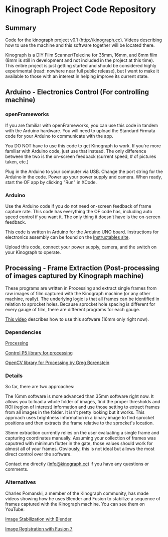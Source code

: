 # Kinograph Project Code Repository

## Summary

Code for the kinograph project v0.1 (http://kinograph.cc). Videos describing how to use the machine and this software together will be located there.

Kinograph is a DIY Film Scanner/Telecine for 35mm, 16mm, and 8mm film (8mm is still in development and not included in the project at this time). This entire project is just getting started and should be considered highly experimental (read: nowhere near full public release), but I want to make it available to those with an interest in helping improve its current state. 

## Arduino - Electronics Control (For controlling machine)

### openFrameworks
If you are familiar with openFrameworks, you can use this code in tandem with the Arduino hardware. You will need to upload the Standard Firmata code for your Arduino to communicate with the app. 

You DO NOT have to use this code to get Kinograph to work. If you're more familiar with Arduino code, just use that instead. The only difference between the two is the on-screen feedback (current speed, # of pictures taken, etc.)

Plug in the Arduino to your computer via USB. Change the port string for the Arduino in the code. Power up your power supply and camera. When ready, start the OF app by clicking "Run" in XCode.

### Arduino
Use the Arduino code if you do not need on-screen feedback of frame capture rate. This code has everything the OF code has, including auto speed control if you want it. The only thing it doesn't have is the on-screen feedback.

This code is written in Arduino for the Arduino UNO board. Instructions for electronics assembly can be found on the [Instructables site](http://www.instructables.com/id/Kinograph-v01-DIY-Film-Scanner/step9/Electronics/).

Upload this code, connect your power supply, camera, and the switch on your Kinograph to operate.

## Processing - Frame Extraction (Post-processing of images captured by Kinograph machine)

These programs are written in Processing and extract single frames from raw images of film captured with the Kinograph machine (or any other machine, really). The underlying logic is that all frames can be identified in relation to sprocket holes. Because sprocket hole spacing is different for every gauge of film, there are different programs for each gauge. 

[This video](https://vimeo.com/134367767) describes how to use this software (16mm only right now).

### Dependencies
[Processing](http://processing.org)

[Control P5 library for processing](http://www.sojamo.de/libraries/controlP5/)

[OpenCV library for Processing by Greg Borenstein](https://github.com/atduskgreg/opencv-processing)

### Details
So far, there are two approaches:

The 16mm software is more advanced than 35mm software right now. It allows you to load a whole folder of images, find the proper thresholds and ROI (region of interest) information and use those setting to extract frames from all images in the folder. It isn't pretty looking but it works. This approach uses brightness information in a binary image to find sprocket positions and then extracts the frame relative to the sprocket's location.

35mm extraction currently relies on the user evaluating a single frame and capturing coordinates manually. Assuming your collection of frames was caputred with minimum flutter in the gate, those values should work for almost all of your frames. Obviously, this is not ideal but allows the most direct control over the software.

Contact me directly (info@kinograph.cc) if you have any questions or comments. 

### Alternatives 
Charles Pomanski, a member of the Kinograph community, has made videos showing how he uses Blender and Fusion to stabilize a sequence of frames captured with the Kinograph machine. You can see them on YouTube:

[Image Stabilization with Blender](https://www.youtube.com/watch?v=Y5o09uRTzdU)

[Image Registration with Fusion 7](https://www.youtube.com/watch?v=EE_T-g8w2Pc)

